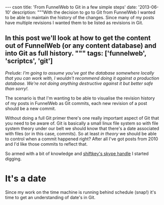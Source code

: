 --- cson
title: 'From FunnelWeb to Git in a few simple steps'
date: '2013-06-10'
description: """With the decision to go to Git from FunnelWeb I wanted to be able to maintain the history of the changes. Since many of my posts have multiple revisions I wanted them to be listed as revisions in Git.

In this post we'll look at how to get the content out of FunnelWeb (or any content database) and into Git as full history.
""" 
tags: ['funnelweb', 'scriptcs', 'git']
---

_Prelude: I'm going to assume you've got the database somewhere locally that you can work with, I wouldn't recommend doing it against a production database. We're not doing anything destructive against it but better safe than sorry!._

The scenario is that I'm wanting to be able to visualise the revision history of my posts in FunnelWeb as Git commits, each new revision of a post should be a new commit.

Without doing a full Git primer there's one really important aspect of Git that you need to be aware of. Git is basically a small linux file system so with file system theory under our belt we should know that there's a date associated with files (or in this case, commits). So at least _in theory_ we should be able to control when a commit happened right? After all I've got posts from 2010 and I'd like those commits to reflect that.

So armed with a bit of knowledge and [shiftkey's skype handle](http://twitter.com/shiftkey) I started digging.

# It's a date

Since my work on the time machine is running behind schedule (snap!) it's time to get an understanding of date's in Git.